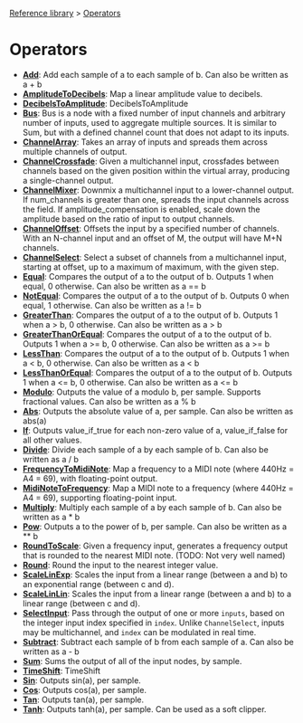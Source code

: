 [Reference library](../index.md) > [Operators](index.md)

# Operators

- **[Add](add/index.md)**: Add each sample of a to each sample of b. Can also be written as a + b
- **[AmplitudeToDecibels](amplitudetodecibels/index.md)**: Map a linear amplitude value to decibels.
- **[DecibelsToAmplitude](decibelstoamplitude/index.md)**: DecibelsToAmplitude
- **[Bus](bus/index.md)**: Bus is a node with a fixed number of input channels and arbitrary number of inputs, used to aggregate multiple sources. It is similar to Sum, but with a defined channel count that does not adapt to its inputs.
- **[ChannelArray](channelarray/index.md)**: Takes an array of inputs and spreads them across multiple channels of output.
- **[ChannelCrossfade](channelcrossfade/index.md)**: Given a multichannel input, crossfades between channels based on the given position within the virtual array, producing a single-channel output.
- **[ChannelMixer](channelmixer/index.md)**: Downmix a multichannel input to a lower-channel output. If num_channels is greater than one, spreads the input channels across the field. If amplitude_compensation is enabled, scale down the amplitude based on the ratio of input to output channels.
- **[ChannelOffset](channeloffset/index.md)**: Offsets the input by a specified number of channels. With an N-channel input and an offset of M, the output will have M+N channels.
- **[ChannelSelect](channelselect/index.md)**: Select a subset of channels from a multichannel input, starting at offset, up to a maximum of maximum, with the given step.
- **[Equal](equal/index.md)**: Compares the output of a to the output of b. Outputs 1 when equal, 0 otherwise. Can also be written as a == b
- **[NotEqual](notequal/index.md)**: Compares the output of a to the output of b. Outputs 0 when equal, 1 otherwise. Can also be written as a != b
- **[GreaterThan](greaterthan/index.md)**: Compares the output of a to the output of b. Outputs 1 when a > b, 0 otherwise. Can also be written as a > b
- **[GreaterThanOrEqual](greaterthanorequal/index.md)**: Compares the output of a to the output of b. Outputs 1 when a >= b, 0 otherwise. Can also be written as a >= b
- **[LessThan](lessthan/index.md)**: Compares the output of a to the output of b. Outputs 1 when a < b, 0 otherwise. Can also be written as a < b
- **[LessThanOrEqual](lessthanorequal/index.md)**: Compares the output of a to the output of b. Outputs 1 when a <= b, 0 otherwise. Can also be written as a <= b
- **[Modulo](modulo/index.md)**: Outputs the value of a modulo b, per sample. Supports fractional values. Can also be written as a % b
- **[Abs](abs/index.md)**: Outputs the absolute value of a, per sample. Can also be written as abs(a)
- **[If](if/index.md)**: Outputs value_if_true for each non-zero value of a, value_if_false for all other values.
- **[Divide](divide/index.md)**: Divide each sample of a by each sample of b. Can also be written as a / b
- **[FrequencyToMidiNote](frequencytomidinote/index.md)**: Map a frequency to a MIDI note (where 440Hz = A4 = 69), with floating-point output.
- **[MidiNoteToFrequency](midinotetofrequency/index.md)**: Map a MIDI note to a frequency (where 440Hz = A4 = 69), supporting floating-point input.
- **[Multiply](multiply/index.md)**: Multiply each sample of a by each sample of b. Can also be written as a * b
- **[Pow](pow/index.md)**: Outputs a to the power of b, per sample. Can also be written as a ** b
- **[RoundToScale](roundtoscale/index.md)**: Given a frequency input, generates a frequency output that is rounded to the nearest MIDI note. (TODO: Not very well named)
- **[Round](round/index.md)**: Round the input to the nearest integer value.
- **[ScaleLinExp](scalelinexp/index.md)**: Scales the input from a linear range (between a and b) to an exponential range (between c and d).
- **[ScaleLinLin](scalelinlin/index.md)**: Scales the input from a linear range (between a and b) to a linear range (between c and d).
- **[SelectInput](selectinput/index.md)**: Pass through the output of one or more `inputs`, based on the integer input index specified in `index`. Unlike `ChannelSelect`, inputs may be multichannel, and `index` can be modulated in real time.
- **[Subtract](subtract/index.md)**: Subtract each sample of b from each sample of a. Can also be written as a - b
- **[Sum](sum/index.md)**: Sums the output of all of the input nodes, by sample.
- **[TimeShift](timeshift/index.md)**: TimeShift
- **[Sin](sin/index.md)**: Outputs sin(a), per sample.
- **[Cos](cos/index.md)**: Outputs cos(a), per sample.
- **[Tan](tan/index.md)**: Outputs tan(a), per sample.
- **[Tanh](tanh/index.md)**: Outputs tanh(a), per sample. Can be used as a soft clipper.
